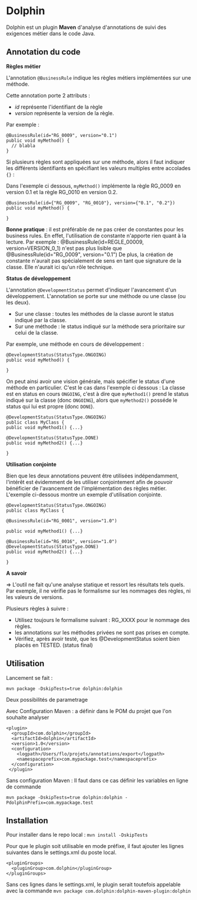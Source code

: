 Dolphin
=======

Dolphin est un plugin **Maven** d'analyse d'annotations de suivi des exigences métier dans le code Java.


Annotation du code
------------------

**Règles métier** 

L'annotation ```@BusinessRule``` indique les règles métiers implémentées sur une méthode.

Cette annotation porte 2 attributs :

- _id_ représente l'identifiant de la règle
- _version_ représente la version de la règle.

Par exemple :

    @BusinessRule(id="RG_0009", version="0.1")
    public void myMethod() {
      // blabla
    }


Si plusieurs règles sont appliquées sur une méthode, alors il faut indiquer les différents
identifiants en spécifiant les valeurs multiples entre accolades `{}` :

Dans l'exemple ci dessous, ```myMethod()``` implémente la règle RG_0009 en version 0.1 et la
règle RG_0010 en version 0.2.

    @BusinessRule(id={"RG_0009", "RG_0010"}, version={"0.1", "0.2"})
    public void myMethod() {

    }

**Bonne pratique** : il est préférable de ne pas créer de constantes pour les business
rules. En effet, l'utilisation de constante n'apporte rien quant à la lecture. Par exemple :
@BusinessRule(id=REGLE_00009, version=VERSION_0_1) n'est pas plus lisible que
@BusinessRule(id="RG_0009", version="0.1") De plus, la création de constante n'aurait pas
spécialement de sens en tant que signature de la classe. Elle n'aurait ici qu'un rôle technique.

**Status de développement**

L'annotation ```@DevelopmentStatus``` permet d'indiquer l'avancement d'un développement.
L'annotation se porte sur une méthode ou une classe (ou les deux).

- Sur une classe : toutes les méthodes de la classe auront le status indiqué par la classe.
- Sur une méthode : le status indiqué sur la méthode sera prioritaire sur celui de la classe.

Par exemple, une méthode en cours de développement :

    @DevelopmentStatus(StatusType.ONGOING)
    public void myMethod() {
    
    }

On peut ainsi avoir une vision générale, mais spécifier le status d'une méthode en particulier.
C'est le cas dans l'exemple ci dessous : La classe est en status en cours `ONGOING`, c'est à
dire que ```myMethod1()``` prend le status indiqué sur la classe (donc `ONGOING`), alors que
```myMethod2()``` posséde le status qui lui est propre (donc `DONE`).

    @DevelopmentStatus(StatusType.ONGOING)
    public class MyClass {
    public void myMethod1() {...}
    
    @DevelopmentStatus(StatusType.DONE)
    public void myMethod2() {...}
    
    }

**Utilisation conjointe**

Bien que les deux annotations peuvent être utilisées indépendamment, l'intérêt est
évidemment de les utiliser conjointement afin de pouvoir bénéficier de l'avancement de
l'implémentation des règles métier. L'exemple ci-dessous montre un exemple d'utilisation
conjointe.

    @DevelopmentStatus(StatusType.ONGOING)
    public class MyClass {
    
    @BusinessRule(id="RG_0001", version="1.0")

    public void myMethod1() {...}

    @BusinessRule(id="RG_0016", version="1.0")
    @DevelopmentStatus(StatusType.DONE)
    public void myMethod2() {...}
    
    }

**A savoir**

=> L'outil ne fait qu'une analyse statique et ressort les résultats tels quels. Par exemple, il ne
vérifie pas le formalisme sur les nommages des règles, ni les valeurs de versions.

Plusieurs règles à suivre :

- Utilisez toujours le formalisme suivant : RG_XXXX pour le nommage des règles.
- les annotations sur les méthodes privées ne sont pas prises en compte.
- Vérifiez, après avoir testé, que les @DevelopmentStatus soient bien placés en TESTED. (status final)


Utilisation 
------------

Lancement se fait : 

    mvn package -DskipTests=true dolphin:dolphin

Deux possibilités de parametrage
 
Avec Configuration Maven : a définir dans le POM du projet que l'on souhaite analyser
 
    <plugin>
      <groupId>com.dolphin</groupId>
      <artifactId>dolphin</artifactId>
      <version>1.0</version>
      <configuration>
        <logpath>/Users/flo/projets/annotations/export</logpath>
        <namespaceprefix>com.mypackage.test</namespaceprefix>
      </configuration>
     </plugin>
  
Sans configuration Maven :
Il faut dans ce cas définir les variables en ligne de commande

    mvn package -DskipTests=true dolphin:dolphin -PdolphinPrefix=com.mypackage.test


Installation
------------

Pour installer dans le repo local : ```mvn install -DskipTests```

Pour que le plugin soit utilisable en mode préfixe, il faut ajouter les lignes suivantes dans le settings.xml du poste local. 

    <pluginGroups>
      <pluginGroup>com.dolphin</pluginGroup>
    </pluginGroups>

Sans ces lignes dans le settings.xml, le plugin serait toutefois appelable avec la commande ```mvn package com.dolphin:dolphin-maven-plugin:dolphin```    